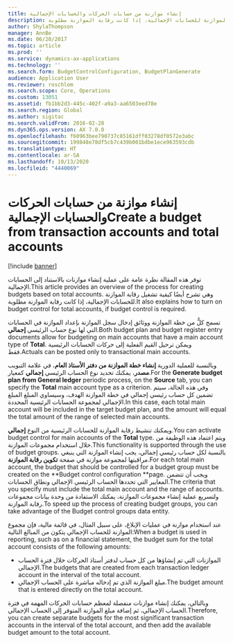 ```yaml
---
title: إنشاء موازنة من حسابات الحركات والحسابات الإجمالية
description: توفر هذه المقالة نظرة عامة على عملية إنشاء موازنات بالاستناد إلى الحسابات الإجمالية. وهي تشرح أيضًا كيفية تشغيل رقابة الموازنة للحسابات الإجمالية، إذا كانت رقابة الموازنة مطلوبة.
author: ShylaThompson
manager: AnnBe
ms.date: 06/20/2017
ms.topic: article
ms.prod: ''
ms.service: dynamics-ax-applications
ms.technology: ''
ms.search.form: BudgetControlConfiguration, BudgetPlanGenerate
audience: Application User
ms.reviewer: roschlom
ms.search.scope: Core, Operations
ms.custom: 13051
ms.assetid: fb1bb2d3-445c-402f-a9a3-aa6503eed78e
ms.search.region: Global
ms.author: sigitac
ms.search.validFrom: 2016-02-28
ms.dyn365.ops.version: AX 7.0.0
ms.openlocfilehash: f60963bee790737c85161dff03278df0572e3abc
ms.sourcegitcommit: 199848e78df5cb7c439b001bdbe1ece963593cdb
ms.translationtype: HT
ms.contentlocale: ar-SA
ms.lasthandoff: 10/13/2020
ms.locfileid: "4440069"
---
```

# <a name="create-a-budget-from-transaction-accounts-and-total-accounts"></a><span data-ttu-id="5dd8b-104">إنشاء موازنة من حسابات الحركات والحسابات الإجمالية</span><span class="sxs-lookup"><span data-stu-id="5dd8b-104">Create a budget from transaction accounts and total accounts</span></span>

[!include [banner](../includes/banner.md)]

<span data-ttu-id="5dd8b-105">توفر هذه المقالة نظرة عامة على عملية إنشاء موازنات بالاستناد إلى الحسابات الإجمالية.</span><span class="sxs-lookup"><span data-stu-id="5dd8b-105">This article provides an overview of the process for creating budgets based on total accounts.</span></span> <span data-ttu-id="5dd8b-106">وهي تشرح أيضًا كيفية تشغيل رقابة الموازنة للحسابات الإجمالية، إذا كانت رقابة الموازنة مطلوبة.</span><span class="sxs-lookup"><span data-stu-id="5dd8b-106">It also explains how to turn on budget control for total accounts, if budget control is required.</span></span>

<span data-ttu-id="5dd8b-107">تسمح كلُّ من خطة الموازنة ووثائق إدخال سجل الموازنة بإعداد الموازنة في الحسابات التي لها نوع حساب الرئيسي **إجمالي**.</span><span class="sxs-lookup"><span data-stu-id="5dd8b-107">Both budget plan and budget register entry documents allow for budgeting on main accounts that have a main account type of **Total**.</span></span> <span data-ttu-id="5dd8b-108">ويمكن ترحيل القيم الفعلية إلى حركات الحسابات الرئيسية فقط.</span><span class="sxs-lookup"><span data-stu-id="5dd8b-108">Actuals can be posted only to transactional main accounts.</span></span> 

<span data-ttu-id="5dd8b-109">وبالنسبة للعملية الدورية **إنشاء خطة الموازنة من دفتر الأستاذ العام**، في علامة التبويب **مصدر**، يمكنك تحديد نوع الحساب الرئيسي **إجمالي** كمعيار.</span><span class="sxs-lookup"><span data-stu-id="5dd8b-109">For the **Generate budget plan from General ledger** periodic process, on the **Source** tab, you can specify the **Total** main account type as a criterion.</span></span> <span data-ttu-id="5dd8b-110">وفي هذه الحالة، سيتم تضمين كل حساب رئيسي إجمالي في خطة الموازنة الهدف، وسيساوي المبلغ المبلغ الإجمالي لمجموعة الحسابات الرئيسية المحددة.</span><span class="sxs-lookup"><span data-stu-id="5dd8b-110">In this case, each total main account will be included in the target budget plan, and the amount will equal the total amount of the range of selected main accounts.</span></span> 

<span data-ttu-id="5dd8b-111">ويمكنك تنشيط رقابة الموازنة للحسابات الرئيسية من النوع **إجمالي**.</span><span class="sxs-lookup"><span data-stu-id="5dd8b-111">You can activate budget control for main accounts of the **Total** type.</span></span> <span data-ttu-id="5dd8b-112">ويتم اعتماد هذه الوظيفة من خلال استخدام مجموعات الموازنة.</span><span class="sxs-lookup"><span data-stu-id="5dd8b-112">This functionality is supported through the use of budget groups.</span></span> <span data-ttu-id="5dd8b-113">بالنسبة لكل حساب رئيسي إجمالي، يجب إنشاء الموازنة التي ينبغي مراقبتها لمجموعة موازنة في صفحة **تكوين رقابة الموازنة**.</span><span class="sxs-lookup"><span data-stu-id="5dd8b-113">For each total main account, the budget that should be controlled for a budget group must be created on the \*\*Budget control configuration \*\*page.</span></span> <span data-ttu-id="5dd8b-114">ويجب أن تتضمن المعايير التي تحددها الحساب الرئيسي الإجمالي ونطاق الحسابات‬.‬</span><span class="sxs-lookup"><span data-stu-id="5dd8b-114">The criteria that you specify must include the total main account and the range of accounts.</span></span> <span data-ttu-id="5dd8b-115">ولتسريع عملية إنشاء مجموعات الموازنة، يمكنك الاستفادة من وحدة بيانات مجموعات رقابة الموازنة.</span><span class="sxs-lookup"><span data-stu-id="5dd8b-115">To speed up the process of creating budget groups, you can take advantage of the Budget control groups data entity.</span></span> 

<span data-ttu-id="5dd8b-116">عند استخدام موازنة في عمليات الإبلاغ، على سبيل المثال، في قائمة مالية، فإن مجموع الموازنة للحساب الإجمالي يتكون من المبالغ التالية:</span><span class="sxs-lookup"><span data-stu-id="5dd8b-116">When a budget is used in reporting, such as on a financial statement, the budget sum for the total account consists of the following amounts:</span></span>

-   <span data-ttu-id="5dd8b-117">الموازنات التي تم إنشاؤها من كل حساب لدفتر أستاذ الحركات خلال فترة الحساب الإجمالي.</span><span class="sxs-lookup"><span data-stu-id="5dd8b-117">The budgets that are created from each transaction ledger account in the interval of the total account.</span></span>
-   <span data-ttu-id="5dd8b-118">مبلغ الموازنة الذي تم إدخاله مباشرة على الحساب الإجمالي.</span><span class="sxs-lookup"><span data-stu-id="5dd8b-118">The budget amount that is entered directly on the total account.</span></span>

<span data-ttu-id="5dd8b-119">وبالتالي، يمكنك إنشاء موازنات منفصلة لمعظم حسابات الحركات المهمة في فترة الحساب الإجمالي، ثم إضافة مبلغ الموازنة المتوفر إلى الحساب الإجمالي.</span><span class="sxs-lookup"><span data-stu-id="5dd8b-119">Therefore, you can create separate budgets for the most significant transaction accounts in the interval of the total account, and then add the available budget amount to the total account.</span></span>



